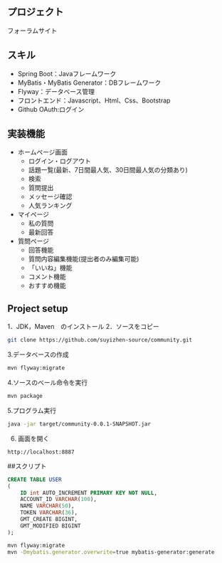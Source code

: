 ## プロジェクト
フォーラムサイト
## スキル
-   Spring Boot：Javaフレームワーク
-   MyBatis・MyBatis Generator：DBフレームワーク
-   Flyway：データベース管理
-   フロントエンド：Javascript、Html、Css、Bootstrap
-   Github OAuth:ログイン
## 実装機能
-   ホームページ画面
    -   ログイン・ログアウト
    -   話題一覧(最新、7日間最人気、30日間最人気の分類あり)
    -   検索
    -   質問提出
    -   メッセージ確認
    -   人気ランキング
-   マイページ
    -   私の質問
    -   最新回答
-   質問ページ
    -   回答機能
    -   質問内容編集機能(提出者のみ編集可能)
    -   「いいね」機能
    -   コメント機能
    -   おすすめ機能

## Project setup
1．JDK，Maven　のインストール
2．ソースをコピー
```sh
git clone https://github.com/suyizhen-source/community.git
```
3.データベースの作成
```sh
mvn flyway:migrate
```
4.ソースのベール命令を実行
```sh
mvn package
```
5.プログラム実行
```sh
java -jar target/community-0.0.1-SNAPSHOT.jar
```
6. 画面を開く
```
http://localhost:8887
```

##スクリプト
```sql
CREATE TABLE USER
(
    ID int AUTO_INCREMENT PRIMARY KEY NOT NULL,
    ACCOUNT_ID VARCHAR(100),
    NAME VARCHAR(50),
    TOKEN VARCHAR(36),
    GMT_CREATE BIGINT,
    GMT_MODIFIED BIGINT
);
```
```bash
mvn flyway:migrate
mvn -Dmybatis.generator.overwrite=true mybatis-generator:generate
```